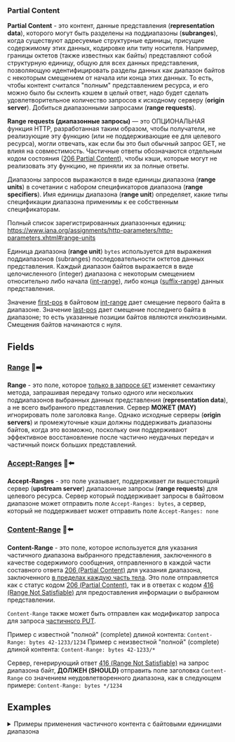 ### Partial Content


**Partial Content** - это контент, данные представления (**representation data**), которого могут быть разделены на поддиапазоны (**subranges**), когда существуют адресуемые структурные единицы, присущие содержимому этих данных, кодировке или типу носителя. Например, границы октетов (также известных как байты) представляют собой структурную единицу, общую для всех данных представления, позволяющую идентифицировать разделы данных как диапазон байтов с некоторым смещением от начала или конца этих данных. То есть, чтобы контент считался "полным" представлением ресурса, и его можно было бы склеить кэшем в целый ответ, надо будет сделать удовлетворительное количество запросов к исходному серверу (**origin server**). Добиться диапазонными запросами (**range requests**).

**Range requests (диапазонные запросы)** — это ОПЦИОНАЛЬНАЯ функция HTTP, разработанная таким образом, чтобы получатели, не реализующие эту функцию (или не поддерживающие ее для целевого ресурса), могли отвечать, как если бы это был обычный запрос GET, не влияя на совместимость. Частичные ответы обозначаются отдельным кодом состояния ([206 Partial Content](https://www.rfc-editor.org/rfc/rfc9110.html#name-206-partial-content)), чтобы кэши, которые могут не реализовать эту функцию, не приняли их за полные ответы.

Диапазоны запросов выражаются в виде единицы диапазона (**range units**) в сочетании с набором спецификаторов диапазона (**range specifiers**). Имя единицы диапазона (**range unit**) определяет, какие типы спецификации диапазона применимы к ее собственным спецификаторам.

Полный список зарегистрированных диапазонных единиц: https://www.iana.org/assignments/http-parameters/http-parameters.xhtml#range-units

Единица диапазона (**range unit**) `bytes` используется для выражения поддиапазонов (subranges) последовательности октетов данных представления. Каждый диапазон байтов выражается в виде целочисленного (integer) диапазона с некоторым смещением относительно либо начала ([int-range](https://www.rfc-editor.org/rfc/rfc9110.html#rule.int-range)), либо конца ([suffix-range](https://www.rfc-editor.org/rfc/rfc9110.html#rule.suffix-range)) данных представления.

Значение [first-pos](https://www.rfc-editor.org/rfc/rfc9110.html#rule.int-range) в байтовом [int-range](https://www.rfc-editor.org/rfc/rfc9110.html#rule.int-range) дает смещение первого байта в диапазоне. Значение [last-pos](https://www.rfc-editor.org/rfc/rfc9110.html#rule.int-range) дает смещение последнего байта в диапазоне; то есть указанные позиции байтов являются инклюзивными. Смещения байтов начинаются с нуля.

## Fields

### [Range](https://www.rfc-editor.org/rfc/rfc9110.html#name-range) 🎩➡️

**Range** - это поле, которое [только в запросе `GET`](https://www.rfc-editor.org/rfc/rfc9110.html#section-14.2-4) изменяет семантику метода, запрашивая передачу только одного или нескольких поддиапазонов выбранных данных представления (**representation data**), а не всего выбранного представления. Сервер **МОЖЕТ (MAY)** игнорировать поле заголовка `Range`. Однако исходные серверы (**origin servers**) и промежуточные кэши должны поддерживать диапазоны байтов, когда это возможно, поскольку они поддерживают эффективное восстановление после частично неудачных передач и частичный поиск больших представлений.

### [Accept-Ranges](https://www.rfc-editor.org/rfc/rfc9110.html#name-accept-ranges) 🎩⬅️

**Accept-Ranges** - это поле указывает, поддерживает ли вышестоящий сервер (**upstream server**) диапазонные запросы (**range requests**) для целевого ресурса. Сервер который поддерживает запросы в байтовом диапазоне может отправить поле `Accept-Ranges: bytes`, а сервер, который не поддерживает может отправить поле `Accept-Ranges: none`

### [Content-Range](https://www.rfc-editor.org/rfc/rfc9110.html#name-content-range) 🎩⬅️

**Content-Range** - это поле, которое используется для указания частичного диапазона выбранного представления, заключенного в качестве содержимого сообщения, отправленного в каждой части составного ответа [206 (Partial Content)](https://www.rfc-editor.org/rfc/rfc9110.html#status.206) для указания диапазона, заключенного [в пределах каждую часть тела](https://www.rfc-editor.org/rfc/rfc9110.html#multipart.byteranges). Это поле отправляется как с статус кодом [206 (Partial Content)](https://www.rfc-editor.org/rfc/rfc9110.html#status.206), так и в ответах с кодом [416 (Range Not Satisfiable)](https://www.rfc-editor.org/rfc/rfc9110.html#status.416) для предоставления информации о выбранном представлении.

`Content-Range` также может быть отправлен как модификатор запроса для запроса [частичного PUT](https://www.rfc-editor.org/rfc/rfc9110.html#partial.PUT).

Пример с известной "полной" (complete) длиной контента: `Content-Range: bytes 42-1233/1234`
Пример с неизвестной "полной" (complete) длиной контента: `Content-Range: bytes 42-1233/*`

Сервер, генерирующий ответ [416 (Range Not Satisfiable)](https://www.rfc-editor.org/rfc/rfc9110.html#status.416) на запрос диапазона байт, **ДОЛЖЕН (SHOULD)** отправить поле заголовка `Content-Range` со значением неудовлетворенного диапазона, как в следующем примере: `Content-Range: bytes */1234`

## Examples

<details><summary>Примеры применения частичного контента с байтовыми единицами диапазона</summary>
<p>

- <details><summary>Видео превью - dzen.ru</summary>
  <p>

  Инициализирующий (не кэшированный) ответ

  ![dzen.ru - пример не кешированного ответа](../assets/partial-content/dzen/no-cached-1.png) -

  Кешированный ответ

  ![dzen.ru - пример кешированного ответа](../assets/partial-content/dzen/cached-1.png)

  </p>
  </details>
- <details><summary>Аудио файл - vk.com</summary>
  <p>

  Не понятно зачем его отправили именно так, так как аудио файлы маленькие.

  Инициализирующий (не кэшированный) ответ

  ![vk.com - пример не кешированного ответа](../assets/partial-content/vk/no-cached-1.png) -

  Кешированный ответ

  ![vk.com - пример кешированного ответа](../assets/partial-content/vk/cached-1.png)

  </p>
  </details>
- <details><summary>Видео, которое разбито по байтам - pinterest.com</summary>
  <p>

  Инициализирующие (не кэшированные) ответы

  Первый не кешированный ответ
  ![pinterest.com - пример не кешированного ответа 1](../assets/partial-content/pinterest/no-cached-1.png)

  N-number не кешированный ответ
  ![pinterest.com - пример не кешированного ответа 2](../assets/partial-content/pinterest/no-cached-2.png)

  Последний не кешированный ответ
  ![pinterest.com - пример не кешированного ответа 3](../assets/partial-content/pinterest/no-cached-1.png)


  Первый кешированный ответ
  ![pinterest.com - пример кешированного ответа 1](../assets/partial-content/pinterest/cached-1.png)

  N-number кешированный ответ
  ![pinterest.com - пример кешированного ответа 2](../assets/partial-content/pinterest/cached-2.png)

  Последний кешированный ответ
  ![pinterest.com - пример кешированного ответа 3](../assets/partial-content/pinterest/cached-3.png)

  </p>
  </details>


</p>
</details>
